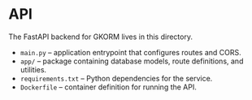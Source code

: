 # API

The FastAPI backend for GKORM lives in this directory.

- `main.py` – application entrypoint that configures routes and CORS.
- `app/` – package containing database models, route definitions, and utilities.
- `requirements.txt` – Python dependencies for the service.
- `Dockerfile` – container definition for running the API.
